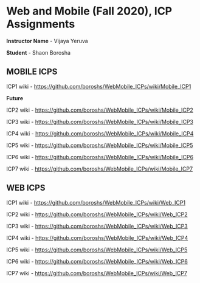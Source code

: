 # Web and Mobile (Fall 2020), ICP Assignments

**Instructor Name** - Vijaya Yeruva

**Student** - Shaon Borosha

## MOBILE ICPS

ICP1 wiki - https://github.com/boroshs/WebMobile_ICPs/wiki/Mobile_ICP1



**Future**

ICP2 wiki - https://github.com/boroshs/WebMobile_ICPs/wiki/Mobile_ICP2

ICP3 wiki - https://github.com/boroshs/WebMobile_ICPs/wiki/Mobile_ICP3

ICP4 wiki - https://github.com/boroshs/WebMobile_ICPs/wiki/Mobile_ICP4

ICP5 wiki - https://github.com/boroshs/WebMobile_ICPs/wiki/Mobile_ICP5

ICP6 wiki - https://github.com/boroshs/WebMobile_ICPs/wiki/Mobile_ICP6

ICP7 wiki - https://github.com/boroshs/WebMobile_ICPs/wiki/Mobile_ICP7


## WEB ICPS

ICP1 wiki - https://github.com/boroshs/WebMobile_ICPs/wiki/Web_ICP1

ICP2 wiki - https://github.com/boroshs/WebMobile_ICPs/wiki/Web_ICP2

ICP3 wiki - https://github.com/boroshs/WebMobile_ICPs/wiki/Web_ICP3

ICP4 wiki - https://github.com/boroshs/WebMobile_ICPs/wiki/Web_ICP4

ICP5 wiki - https://github.com/boroshs/WebMobile_ICPs/wiki/Web_ICP5

ICP6 wiki - https://github.com/boroshs/WebMobile_ICPs/wiki/Web_ICP6

ICP7 wiki - https://github.com/boroshs/WebMobile_ICPs/wiki/Web_ICP7
